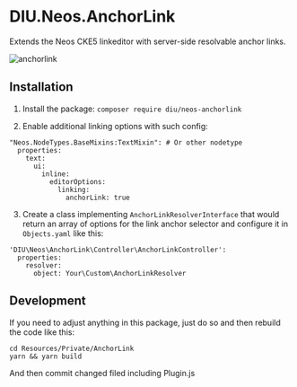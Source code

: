 # DIU.Neos.AnchorLink

Extends the Neos CKE5 linkeditor with server-side resolvable anchor links.

![anchorlink](https://user-images.githubusercontent.com/837032/72664973-de351880-3a14-11ea-8d2b-a379b7c7bb47.gif)

## Installation

1. Install the package: `composer require diu/neos-anchorlink`

2. Enable additional linking options with such config:

```
"Neos.NodeTypes.BaseMixins:TextMixin": # Or other nodetype
  properties:
    text:
      ui:
        inline:
          editorOptions:
            linking:
              anchorLink: true
```

3. Create a class implementing `AnchorLinkResolverInterface` that would return an array of options for the link anchor selector and configure it in `Objects.yaml` like this:

```
'DIU\Neos\AnchorLink\Controller\AnchorLinkController':
  properties:
    resolver:
      object: Your\Custom\AnchorLinkResolver
```

## Development

If you need to adjust anything in this package, just do so and then rebuild the code like this:

```
cd Resources/Private/AnchorLink
yarn && yarn build
```

And then commit changed filed including Plugin.js
